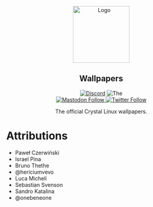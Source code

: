 <p align="center">
  <a href="https://github.com/crystal-linux/todo/">
    <img src="https://getcryst.al/site/assets/other/logo.png" alt="Logo" width="150" height="150">
  </a>
</p>

<h2 align="center">Wallpapers</h2>

<p align="center">
    <a href="https://discord.gg/yp4xpZeAgW"><img alt="Discord" src="https://img.shields.io/discord/825473796227858482?color=blue&label=Discord&logo=Discord&logoColor=white"?link=https://discord.gg/yp4xpZeAgW&link=https://discord.gg/yp4xpZeAgW></a>
    <img src="https://img.shields.io/badge/Maintainer-@jaasio-brightgreen" alt=The maintainer of this repository" href="https://github.com/hericiumvevo"><br>
    <a href="https://fosstodon.org/@crystal_linux"><img alt="Mastodon Follow" src="https://img.shields.io/mastodon/follow/108618426259408142?domain=https%3A%2F%2Ffosstodon.org">
    <a href="https://twitter.com/crystal_linux"><img alt="Twitter Follow" src="https://img.shields.io/twitter/follow/crystal_linux"></a>
</p>



<p align="center"> 
The official Crystal Linux wallpapers.
</p>

# Attributions
- Paweł Czerwiński
- Israel Pina
- Bruno Thethe
- @hericiumvevo 
- Luca Micheli
- Sebastian Svenson
- Sandro Katalina
- @onebeneone 